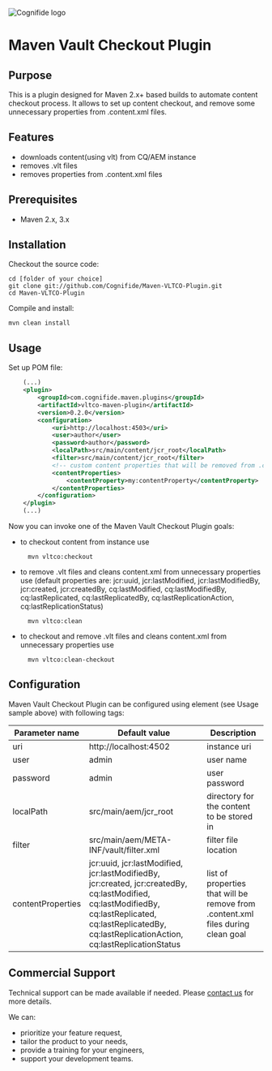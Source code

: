 ![Cognifide logo](http://cognifide.github.io/images/cognifide-logo.png)
# Maven Vault Checkout Plugin

## Purpose
This is a plugin designed for Maven 2.x+ based builds to automate content checkout process.
It allows to set up content checkout, and remove some unnecessary properties from .content.xml files.

## Features
* downloads content(using vlt) from CQ/AEM instance
* removes .vlt files
* removes properties from .content.xml files

## Prerequisites
* Maven 2.x, 3.x

## Installation
Checkout the source code:

    cd [folder of your choice]
    git clone git://github.com/Cognifide/Maven-VLTCO-Plugin.git
    cd Maven-VLTCO-Plugin

Compile and install:

    mvn clean install

## Usage
Set up POM file:

```xml
    (...)
    <plugin>
        <groupId>com.cognifide.maven.plugins</groupId>
        <artifactId>vltco-maven-plugin</artifactId>
        <version>0.2.0</version>
        <configuration>
            <uri>http://localhost:4503</uri>
            <user>author</user>
            <password>author</password>
            <localPath>src/main/content/jcr_root</localPath>
            <filter>src/main/content/jcr_root</filter>
            <!-- custom content properties that will be removed from .content.xml during clean goal -->
            <contentProperties>
                <contentProperty>my:contentProperty</contentProperty>
            </contentProperties>
        </configuration>
    </plugin>
    (...)
```

Now you can invoke one of the Maven Vault Checkout Plugin goals:
* to checkout content from instance use

        mvn vltco:checkout

* to remove .vlt files and cleans content.xml from unnecessary properties use (default properties are: jcr:uuid, jcr:lastModified, jcr:lastModifiedBy, jcr:created, jcr:createdBy, cq:lastModified, cq:lastModifiedBy, cq:lastReplicated, cq:lastReplicatedBy, cq:lastReplicationAction, cq:lastReplicationStatus)

        mvn vltco:clean

* to checkout and remove .vlt files and cleans content.xml from unnecessary properties use

        mvn vltco:clean-checkout

## Configuration
Maven Vault Checkout Plugin can be configured using <configuration> element (see Usage sample above) with following tags:

| Parameter name | Default value | Description |
|----------------|---------------|-------------|
| uri | http://localhost:4502 | instance uri |
| user | admin | user name |
| password | admin | user password |
| localPath | src/main/aem/jcr_root | directory for the content to be stored in |
| filter | src/main/aem/META-INF/vault/filter.xml | filter file location |
| contentProperties | jcr:uuid, jcr:lastModified, jcr:lastModifiedBy, jcr:created, jcr:createdBy, cq:lastModified, cq:lastModifiedBy, cq:lastReplicated, cq:lastReplicatedBy, cq:lastReplicationAction, cq:lastReplicationStatus | list of properties that will be remove from .content.xml files during clean goal |

## Commercial Support
Technical support can be made available if needed. Please [contact us](mailto:labs-support@cognifide.com) for more details.

We can:
* prioritize your feature request,
* tailor the product to your needs,
* provide a training for your engineers,
* support your development teams.